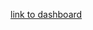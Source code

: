 [link to dashboard](https://app.powerbi.com/view?r=eyJrIjoiZGI1YzQ1NWEtZWNlMi00NmY0LWFhOTktMzc4OTI1YjA0YjRmIiwidCI6IjEwMWRhNTg3LTE4NDMtNGY1Mi04YjhhLTE3YjA2OWM2NmQzMyIsImMiOjJ9&pageName=ReportSection2e28fab6a467647e324c)
